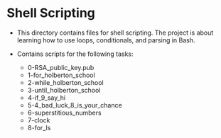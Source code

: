 # Shell Scripting

* This directory contains files for shell scripting. The project is about learning how to use loops, conditionals, and parsing in Bash.

* Contains scripts for the following tasks:
  * 0-RSA_public_key.pub
  * 1-for_holberton_school
  * 2-while_holberton_school
  * 3-until_holberton_school
  * 4-if_9_say_hi
  * 5-4_bad_luck_8_is_your_chance
  * 6-superstitious_numbers
  * 7-clock
  * 8-for_ls
